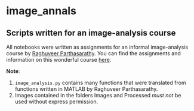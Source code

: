 # image_annals
## Scripts written for an image-analysis course

All notebooks were written as assignments for an informal image-analysis course by [Raghuveer Parthasarathy](https://eighteenthelephant.com/about/). 
You can find the assignments and information on this wonderful course [here](https://eighteenthelephant.com/2020/05/05/an-informal-image-analysis-course/).

**Note**:
1. `image_analysis.py` contains many functions that were translated from functions written in MATLAB by Raghuveer Parthasarathy.
2. Images contained in the folders Images and Processed *must not* be used without express permission.
